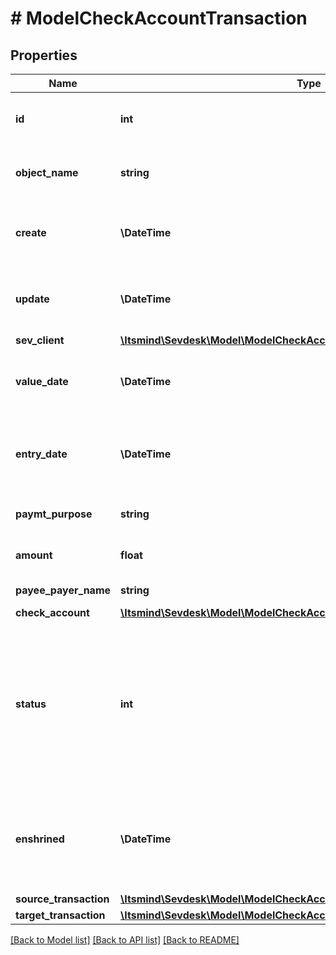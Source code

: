 # # ModelCheckAccountTransaction

## Properties

Name | Type | Description | Notes
------------ | ------------- | ------------- | -------------
**id** | **int** | The check account transaction id | [optional] [readonly]
**object_name** | **string** | The check account transaction object name | [optional] [readonly] [default to 'CheckAccountTransaction']
**create** | **\DateTime** | Date of check account transaction creation | [optional] [readonly]
**update** | **\DateTime** | Date of last check account transaction update | [optional] [readonly]
**sev_client** | [**\Itsmind\Sevdesk\Model\ModelCheckAccountTransactionSevClient**](ModelCheckAccountTransactionSevClient.md) |  | [optional]
**value_date** | **\DateTime** | Date the check account transaction was booked |
**entry_date** | **\DateTime** | Date the check account transaction was imported | [optional]
**paymt_purpose** | **string** | the purpose of the transaction | [optional]
**amount** | **float** | Amount of the transaction |
**payee_payer_name** | **string** | Name of the payee/payer |
**check_account** | [**\Itsmind\Sevdesk\Model\ModelCheckAccountTransactionCheckAccount**](ModelCheckAccountTransactionCheckAccount.md) |  |
**status** | **int** | Status of the check account transaction.&lt;br&gt;       100 &lt;-&gt; Created&lt;br&gt;       200 &lt;-&gt; Linked&lt;br&gt;       300 &lt;-&gt; Private&lt;br&gt;       400 &lt;-&gt; Booked |
**enshrined** | **\DateTime** | Defines if the transaction has been enshrined and can not be changed any more. | [optional]
**source_transaction** | [**\Itsmind\Sevdesk\Model\ModelCheckAccountTransactionSourceTransaction**](ModelCheckAccountTransactionSourceTransaction.md) |  | [optional]
**target_transaction** | [**\Itsmind\Sevdesk\Model\ModelCheckAccountTransactionTargetTransaction**](ModelCheckAccountTransactionTargetTransaction.md) |  | [optional]

[[Back to Model list]](../../README.md#models) [[Back to API list]](../../README.md#endpoints) [[Back to README]](../../README.md)
